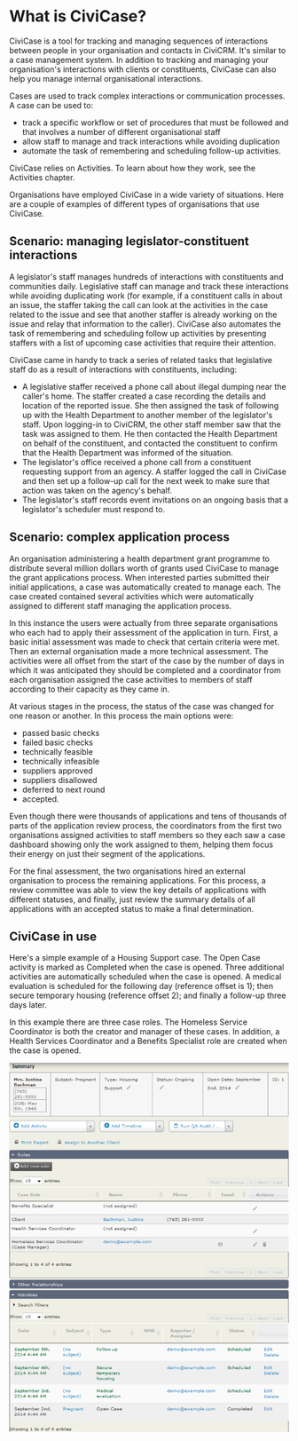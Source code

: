 # What is CiviCase?

CiviCase is a tool for tracking and managing sequences of interactions
between people in your organisation and contacts in CiviCRM. It's
similar to a case management system. In addition to tracking and
managing your organisation's interactions with clients or constituents,
CiviCase can also help you manage internal organisational interactions.

Cases are used to track complex interactions or communication
processes. A case can be used to:

-   track a specific workflow or set of procedures that must be followed
    and that involves a number of different organisational staff
-   allow staff to manage and track interactions while avoiding
    duplication
-   automate the task of remembering and scheduling follow-up
    activities.

CiviCase relies on Activities. To learn about how they work, see the
Activities chapter.

Organisations have employed CiviCase in a wide variety of situations.
Here are a couple of examples of different types of organisations that
use CiviCase. 

## Scenario: managing legislator-constituent interactions

A legislator's staff manages hundreds of interactions with constituents
and communities daily. Legislative staff can manage and track these
interactions while avoiding duplicating work (for example, if a
constituent calls in about an issue, the staffer taking the call can
look at the activities in the case related to the issue and see that
another staffer is already working on the issue and relay that
information to the caller). CiviCase also automates the task of
remembering and scheduling follow up activities by presenting staffers
with a list of upcoming case activities that require their attention.

CiviCase came in handy to track a series of related tasks that
legislative staff do as a result of interactions with constituents,
including:

-   A legislative staffer received a phone call about illegal dumping
    near the caller's home. The staffer created a case recording the
    details and location of the reported issue. She then assigned the
    task of following up with the Health Department to another member of
    the legislator's staff. Upon logging-in to CiviCRM, the other staff
    member saw that the task was assigned to them. He then contacted the
    Health Department on behalf of the constituent, and contacted the
    constituent to confirm that the Health Department was informed of
    the situation. 
-   The legislator's office received a phone call from a constituent
    requesting support from an agency. A staffer logged the call in
    CiviCase and then set up a follow-up call for the next week to make
    sure that action was taken on the agency's behalf.
-   The legislator's staff records event invitations on an ongoing basis
    that a legislator's scheduler must respond to.

## Scenario: complex application process

An organisation administering a health department grant programme to
distribute several million dollars worth of grants used CiviCase to
manage the grant applications process. When interested parties submitted
their initial applications, a case was automatically created to manage
each. The case created contained several activities which were
automatically assigned to different staff managing the application
process.

In this instance the users were actually from three separate
organisations who each had to apply their assessment of the application
in turn. First, a basic initial assessment was made to check that
certain criteria were met. Then an external organisation made a more
technical assessment. The activities were all offset from the start of
the case by the number of days in which it was anticipated they should
be completed and a coordinator from each organisation assigned the case
activities to members of staff according to their capacity as they came
in.

At various stages in the process, the status of the case was changed for
one reason or another. In this process the main options were:

-   passed basic checks
-   failed basic checks
-   technically feasible
-   technically infeasible
-   suppliers approved
-   suppliers disallowed
-   deferred to next round
-   accepted.

Even though there were thousands of applications and tens of thousands
of parts of the application review process, the coordinators from the
first two organisations assigned activities to staff members so they
each saw a case dashboard showing only the work assigned to them,
helping them focus their energy on just their segment of the
applications.

For the final assessment, the two organisations hired an external
organisation to process the remaining applications. For this process, a
review committee was able to view the key details of applications with
different statuses, and finally, just review the summary details of all
applications with an accepted status to make a final determination.

## CiviCase in use 

Here's a simple example of a Housing Support case. The Open Case
activity is marked as Completed when the case is opened. Three
additional activities are automatically scheduled when the case is
opened. A medical evaluation is scheduled for the following day
(reference offset is 1); then secure temporary housing (reference offset
2); and finally a follow-up three days later.

In this example there are three case roles. The Homeless Service
Coordinator is both the creator and manager of these cases. In addition,
a Health Services Coordinator and a Benefits Specialist role are created
when the case is opened.

![Screenshot of the case.](../img/simple_housing_case.png)
